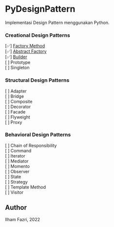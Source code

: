 # PyDesignPattern
Implementasi Design Pattern menggunakan Python.

### Creational Design Patterns
[✅] [Factory Method](01_factory_method) </br>
[✅] [Abstract Factory](02_abstract_factory) </br>
[✅] [Builder](02_abstract_factory) </br>
[ ] Prototype </br>
[ ] Singleton </br>


### Structural Design Patterns
[ ] Adapter </br>
[ ] Bridge </br>
[ ] Composite </br>
[ ] Decorator </br>
[ ] Facade </br>
[ ] Flyweight </br>
[ ] Proxy </br>

### Behavioral Design Patterns
[ ] Chain of Responsibility </br>
[ ] Command </br>
[ ] Iterator </br>
[ ] Mediator </br>
[ ] Momento </br>
[ ] Observer </br>
[ ] State </br>
[ ] Strategy </br>
[ ] Template Method </br>
[ ] Visitor </br>

## Author
Ilham Fazri, 2022
